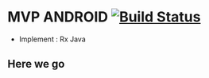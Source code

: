# MVP ANDROID [![Build Status](https://travis-ci.org/nomensa/jquery.hide-show.svg)](https://travis-ci.org/nomensa/jquery.hide-show.svg?branch=master)
- Implement : Rx Java

## Here we go
